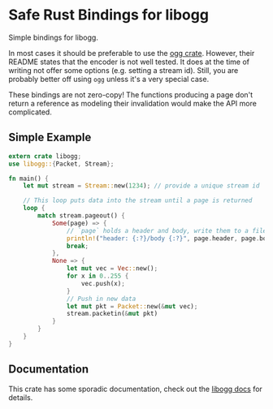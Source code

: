 # Safe Rust Bindings for libogg

Simple bindings for libogg.

In most cases it should be preferable to use the [ogg crate](https://github.com/RustAudio/ogg).
However, their README states that the encoder is not well tested.
It does at the time of writing not offer some options (e.g. setting a stream id).
Still, you are probably better off using `ogg` unless it's a very special case.

These bindings are not zero-copy!
The functions producing a page don't return a reference as modeling their
invalidation would make the API more complicated.

## Simple Example

```rust
extern crate libogg;
use libogg::{Packet, Stream};

fn main() {
    let mut stream = Stream::new(1234); // provide a unique stream id

    // This loop puts data into the stream until a page is returned
    loop {
        match stream.pageout() {
            Some(page) => {
                // `page` holds a header and body, write them to a file
                println!("header: {:?}/body {:?}", page.header, page.body);
                break;
            },
            None => {
                let mut vec = Vec::new();
                for x in 0..255 {
                    vec.push(x);
                }
                // Push in new data
                let mut pkt = Packet::new(&mut vec);
                stream.packetin(&mut pkt)
            }
        }
    }
}
```

## Documentation

This crate has some sporadic documentation, check out the [libogg docs](https://xiph.org/ogg/doc/libogg/)
for details.

